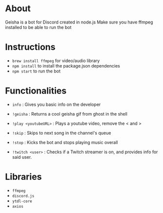 # About

Geisha is a bot for Discord created in node.js
Make sure you have ffmpeg installed to be able to run the bot

# Instructions

- `brew install ffmpeg` for video/audio library
- `npm install` to install the package.json dependencies
- `npm start` to run the bot

# Functionalities

- `info` : Gives you basic info on the developer
- `!geisha` : Returns a cool geisha gif from ghost in the shell

- `!play <youtubeURL>` : Plays a youtube video, remove the < and >
- `!skip` : Skips to next song in the channel's queue
- `!stop` : Kicks the bot and stops playing music overall

- `!twitch <user>` : Checks if a Twitch streamer is on, and provides info for said user.

# Libraries

- `ffmpeg`
- `discord.js`
- `ytdl-core`
- `axios`